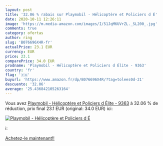 ```yaml
---
layout: post
title: '32.06 % rabais sur Playmobil - Hélicoptère et Policiers d É'
date: 2020-10-11 12:26:11
image: 'https://m.media-amazon.com/images/I/51JqM6UVrZL._SL200_.jpg'
comments: true
category: ofertas
author: ring
slug: 'B076696X4R-fr'
actualPrice: 23.1 EUR
currency: EUR
price: 23.1
comparePrice: 34.0 EUR
prodname: 'Playmobil - Hélicoptère et Policiers d Élite - 9363'
country: 'fr'
flag: '🇫🇷'
buyurl: 'https://www.amazon.fr/dp/B076696X4R/?tag=tolees0d-21'
descuento: '32.06'
average: '25.436842105263164'
---
```


Vous avez [Playmobil - Hélicoptère et Policiers d Élite - 9363](https://www.amazon.fr/dp/B076696X4R/?tag=tolees0d-21)  à  32.06 % de réduction, prix final  23.1 EUR (original: 34.0 EUR) ici:

[![Playmobil - Hélicoptère et Policiers d É](https://m.media-amazon.com/images/I/51JqM6UVrZL._SL200_.jpg)](https://www.amazon.fr/dp/B076696X4R/?tag=tolees0d-21)

ℹ️:


[Achetez-le maintenant!!](https://www.amazon.fr/dp/B076696X4R/?tag=tolees0d-21)
